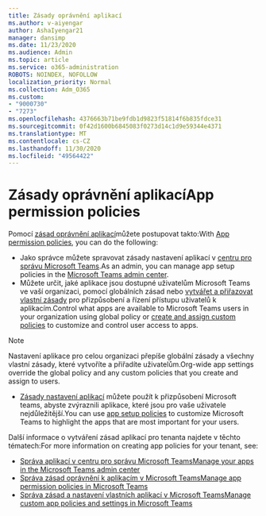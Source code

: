 ```yaml
---
title: Zásady oprávnění aplikací
ms.author: v-aiyengar
author: AshaIyengar21
manager: dansimp
ms.date: 11/23/2020
ms.audience: Admin
ms.topic: article
ms.service: o365-administration
ROBOTS: NOINDEX, NOFOLLOW
localization_priority: Normal
ms.collection: Adm_O365
ms.custom:
- "9000730"
- "7273"
ms.openlocfilehash: 4376663b71be9fdb1d9823f51814f6b835fdce31
ms.sourcegitcommit: 0f42d1600b6845083f0273d14c1d9e59344e4371
ms.translationtype: MT
ms.contentlocale: cs-CZ
ms.lasthandoff: 11/30/2020
ms.locfileid: "49564422"
---
```

# <a name="app-permission-policies"></a><span data-ttu-id="7aa04-102">Zásady oprávnění aplikací</span><span class="sxs-lookup"><span data-stu-id="7aa04-102">App permission policies</span></span>

<span data-ttu-id="7aa04-103">Pomocí [zásad oprávnění aplikací](https://docs.microsoft.com/microsoftteams/teams-app-permission-policies)můžete postupovat takto:</span><span class="sxs-lookup"><span data-stu-id="7aa04-103">With [App permission policies](https://docs.microsoft.com/microsoftteams/teams-app-permission-policies), you can do the following:</span></span>
- <span data-ttu-id="7aa04-104">Jako správce můžete spravovat zásady nastavení aplikací v [centru pro správu Microsoft Teams](https://admin.teams.microsoft.com/policies/app-permission).</span><span class="sxs-lookup"><span data-stu-id="7aa04-104">As an admin, you can manage app setup policies in the [Microsoft Teams admin center](https://admin.teams.microsoft.com/policies/app-permission).</span></span>
- <span data-ttu-id="7aa04-105">Můžete určit, jaké aplikace jsou dostupné uživatelům Microsoft Teams ve vaší organizaci, pomocí globálních zásad nebo [vytvářet a přiřazovat vlastní zásady](https://docs.microsoft.com/microsoftteams/teams-app-permission-policies#create-a-custom-app-permission-policy) pro přizpůsobení a řízení přístupu uživatelů k aplikacím.</span><span class="sxs-lookup"><span data-stu-id="7aa04-105">Control what apps are available to Microsoft Teams users in your organization using global policy or [create and assign custom policies](https://docs.microsoft.com/microsoftteams/teams-app-permission-policies#create-a-custom-app-permission-policy) to customize and control user access to apps.</span></span> 
> [!NOTE]
> <span data-ttu-id="7aa04-106">Nastavení aplikace pro celou organizaci přepíše globální zásady a všechny vlastní zásady, které vytvoříte a přiřadíte uživatelům.</span><span class="sxs-lookup"><span data-stu-id="7aa04-106">Org-wide app settings override the global policy and any custom policies that you create and assign to users.</span></span>
- <span data-ttu-id="7aa04-107">[Zásady nastavení aplikací](https://docs.microsoft.com/microsoftteams/teams-app-setup-policies) můžete použít k přizpůsobení Microsoft teams, abyste zvýraznili aplikace, které jsou pro vaše uživatele nejdůležitější.</span><span class="sxs-lookup"><span data-stu-id="7aa04-107">You can use [app setup policies](https://docs.microsoft.com/microsoftteams/teams-app-setup-policies) to customize Microsoft Teams to highlight the apps that are most important for your users.</span></span> 


<span data-ttu-id="7aa04-108">Další informace o vytváření zásad aplikací pro tenanta najdete v těchto tématech:</span><span class="sxs-lookup"><span data-stu-id="7aa04-108">For more information on creating app policies for your tenant, see:</span></span>
- [<span data-ttu-id="7aa04-109">Správa aplikací v centru pro správu Microsoft Teams</span><span class="sxs-lookup"><span data-stu-id="7aa04-109">Manage your apps in the Microsoft Teams admin center</span></span>](https://docs.microsoft.com/MicrosoftTeams/manage-apps)
- [<span data-ttu-id="7aa04-110">Správa zásad oprávnění k aplikacím v Microsoft Teams</span><span class="sxs-lookup"><span data-stu-id="7aa04-110">Manage app permission policies in Microsoft Teams</span></span>](https://docs.microsoft.com/microsoftteams/teams-app-permission-policies)
- [<span data-ttu-id="7aa04-111">Správa zásad a nastavení vlastních aplikací v Microsoft Teams</span><span class="sxs-lookup"><span data-stu-id="7aa04-111">Manage custom app policies and settings in Microsoft Teams</span></span>](https://docs.microsoft.com/MicrosoftTeams/teams-custom-app-policies-and-settings)
